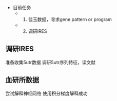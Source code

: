 
- 目前任务
	- 1. 佳玉数据，寻求gene pattern or program
	- 2. 调研IRES

## 调研IRES

准备收集5utr数据
调研5utr序列特征，读文献


## 血研所数据
尝试解释神经网络
使用积分梯度解释成功